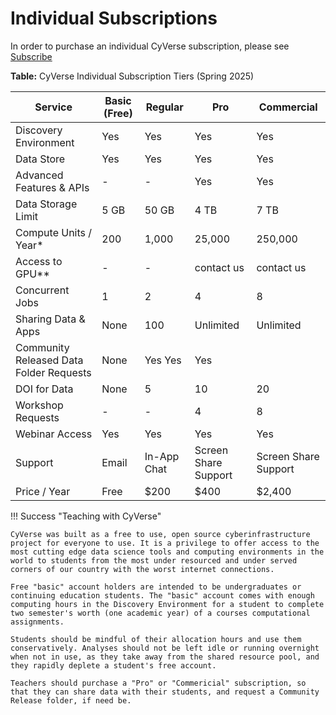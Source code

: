 
# Individual Subscriptions

In order to purchase an individual CyVerse subscription, please see [Subscribe](https://cyverse.org/subscriptions)

**Table:** CyVerse Individual Subscription Tiers (Spring 2025)

| Service  | Basic (Free) | Regular | Pro | Commercial|
|----------|--------------|---------|-----|-----------|
| Discovery Environment	| Yes |	Yes |	Yes	| Yes |
| Data Store |	Yes	| Yes	| Yes	| Yes |
| Advanced Features & APIs |	- |	- |	Yes |	Yes |
| Data Storage Limit |	5 GB |	50 GB |	4 TB |	7 TB |
| Compute Units / Year*	| 200 |	1,000 |	25,000 |	250,000 |
| Access to GPU** |	- |	- |	contact us |	contact us |
| Concurrent Jobs |	1 |	2 |	4 |	8 |
| Sharing Data & Apps |	None | 100	| Unlimited	 | Unlimited |
| Community Released Data Folder Requests |	None | Yes	Yes |	Yes| 
| DOI for Data| 	None	| 5	| 10	| 20| 
| Workshop Requests	| -	| - | 	4 | 	8 |
| Webinar Access	| Yes	| Yes |	Yes | 	Yes |
| Support| 	Email | 	In-App Chat	| Screen Share Support | Screen Share Support |
| Price / Year	| Free	| $200	| $400	| $2,400 |

!!! Success "Teaching with CyVerse"

	CyVerse was built as a free to use, open source cyberinfrastructure project for everyone to use. It is a privilege to offer access to the most cutting edge data science tools and computing environments in the world to students from the most under resourced and under served corners of our country with the worst internet connections.

	Free "basic" account holders are intended to be undergraduates or continuing education students. The "basic" account comes with enough computing hours in the Discovery Environment for a student to complete two semester's worth (one academic year) of a courses computational assignments.

	Students should be mindful of their allocation hours and use them conservatively. Analyses should not be left idle or running overnight when not in use, as they take away from the shared resource pool, and they rapidly deplete a student's free account.

	Teachers should purchase a "Pro" or "Commericial" subscription, so that they can share data with their students, and request a Community Release folder, if need be. 